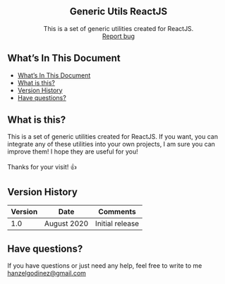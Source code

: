 <p align="center">
  <h2 align="center">Generic Utils ReactJS</h2>

  <p align="center">
    This is a set of generic utilities created for ReactJS.
    <br>
    <a href="https://github.com/hgodinez89/generic-utils-reactjs/issues/new">Report bug</a>
  </p>
</p>

## What’s In This Document

- [What’s In This Document](#whats-in-this-document)
- [What is this?](#what-is-this)
- [Version History](#version-history)
- [Have questions?](#have-questions)

## What is this?

This is a set of generic utilities created for ReactJS. If you want, you can integrate any of these utilities into your own projects, I am sure you can improve them! I hope they are useful for you! </br> </br>
Thanks for your visit! 👍

## Version History

| Version |       Date         |             Comments             |
| ------- | ------------------ | -------------------------------- |
| 1.0     | August 2020        | Initial release                  |

## Have questions?

If you have questions or just need any help, feel free to write to me 
<a href="mailto:hanzelgodinez@gmail.com">hanzelgodinez@gmail.com</a>
